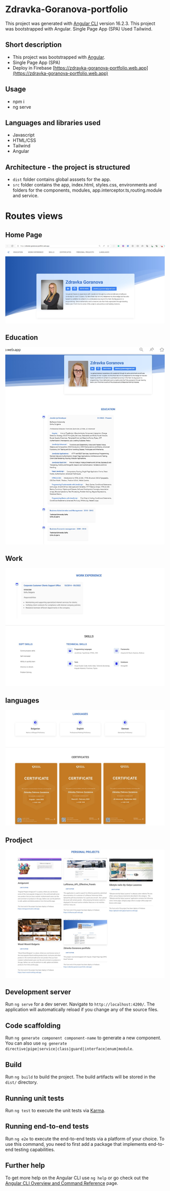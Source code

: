 # Zdravka-Goranova-portfolio

This project was generated with [Angular CLI](https://github.com/angular/angular-cli) version 16.2.3.
This project was bootstrapped with Angular. Single Page App (SPA) Used Тailwind.

## Short description
 - This project was bootstrapped with [Angular](https://github.com/facebook/angular).
 - Single Page App (SPA) 
 - Deploy in Firebase [https://zdravka-goranova-portfolio.web.app](https://zdravka-goranova-portfolio.web.app)
 ## Usage
- npm i
- ng serve

## Languages and libraries used
 - Javascript
 - HTML/CSS
 - Тailwind
 - Angular

 ## Architecture - the project is structured
 
 - `dist` folder contains global asssets for the app.
 - `src` folder contains the app, index.html, styles.css, environments and folders for the components, modules, app.interceptor.ts,routing.module and service.

 
# Routes views

## Home Page
![](/portFolio.jpg)

## Education
![](/education.jpg)

## Work
![](/work.jpg)

## languages
![](/languages.jpg)

## Prodject
![](/prodject.jpg)


## Development server

Run `ng serve` for a dev server. Navigate to `http://localhost:4200/`. The application will automatically reload if you change any of the source files.

## Code scaffolding

Run `ng generate component component-name` to generate a new component. You can also use `ng generate directive|pipe|service|class|guard|interface|enum|module`.

## Build

Run `ng build` to build the project. The build artifacts will be stored in the `dist/` directory.

## Running unit tests

Run `ng test` to execute the unit tests via [Karma](https://karma-runner.github.io).

## Running end-to-end tests

Run `ng e2e` to execute the end-to-end tests via a platform of your choice. To use this command, you need to first add a package that implements end-to-end testing capabilities.

## Further help

To get more help on the Angular CLI use `ng help` or go check out the [Angular CLI Overview and Command Reference](https://angular.io/cli) page.
